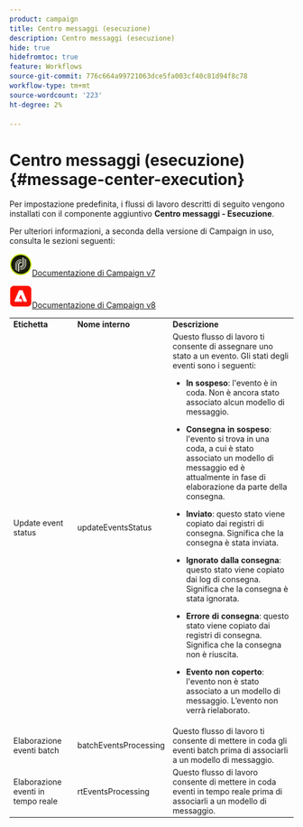 ```yaml
---
product: campaign
title: Centro messaggi (esecuzione)
description: Centro messaggi (esecuzione)
hide: true
hidefromtoc: true
feature: Workflows
source-git-commit: 776c664a99721063dce5fa003cf40c81d94f8c78
workflow-type: tm+mt
source-wordcount: '223'
ht-degree: 2%

---
```



# Centro messaggi (esecuzione){#message-center-execution}



Per impostazione predefinita, i flussi di lavoro descritti di seguito vengono installati con il componente aggiuntivo **Centro messaggi - Esecuzione**.

Per ulteriori informazioni, a seconda della versione di Campaign in uso, consulta le sezioni seguenti:

![](assets/do-not-localize/v7.jpeg)[Documentazione di Campaign v7](../../message-center/using/about-transactional-messaging.md)

![](assets/do-not-localize/v8.png)[Documentazione di Campaign v8](https://experienceleague.adobe.com/docs/campaign/campaign-v8/send/transactional.html)

<table> 
 <tbody> 
  <tr> 
   <td> <strong>Etichetta</strong><br /> </td> 
   <td> <strong>Nome interno</strong><br /> </td> 
   <td> <strong>Descrizione</strong><br /> </td> 
  </tr> 
  <tr> 
   <td> <span class="uicontrol">Update event status</span> <br /> </td> 
   <td> <span class="uicontrol">updateEventsStatus</span> <br /> </td> 
   <td> Questo flusso di lavoro ti consente di assegnare uno stato a un evento. Gli stati degli eventi sono i seguenti:<br /> 
    <ul> 
     <li> <p><strong>In sospeso</strong>: l'evento è in coda. Non è ancora stato associato alcun modello di messaggio.</p> </li> 
     <li> <p><strong>Consegna in sospeso</strong>: l'evento si trova in una coda, a cui è stato associato un modello di messaggio ed è attualmente in fase di elaborazione da parte della consegna.</p> </li> 
     <li> <p><strong>Inviato</strong>: questo stato viene copiato dai registri di consegna. Significa che la consegna è stata inviata.</p> </li> 
     <li> <p><strong>Ignorato dalla consegna</strong>: questo stato viene copiato dai log di consegna. Significa che la consegna è stata ignorata.</p> </li> 
     <li> <p><strong>Errore di consegna</strong>: questo stato viene copiato dai registri di consegna. Significa che la consegna non è riuscita.</p> </li> 
     <li> <p><strong>Evento non coperto</strong>: l'evento non è stato associato a un modello di messaggio. L’evento non verrà rielaborato.</p> </li> 
    </ul> </td> 
  </tr> 
  <tr> 
   <td> <span class="uicontrol">Elaborazione eventi batch</span> <br /> </td> 
   <td> <span class="uicontrol">batchEventsProcessing</span> <br /> </td> 
   <td> Questo flusso di lavoro ti consente di mettere in coda gli eventi batch prima di associarli a un modello di messaggio. <br /> </td> 
  </tr> 
  <tr> 
   <td> <span class="uicontrol">Elaborazione eventi in tempo reale</span> <br /> </td> 
   <td> <span class="uicontrol">rtEventsProcessing</span> <br /> </td> 
   <td> Questo flusso di lavoro consente di mettere in coda eventi in tempo reale prima di associarli a un modello di messaggio. <br /> </td> 
  </tr> 
 </tbody> 
</table>


